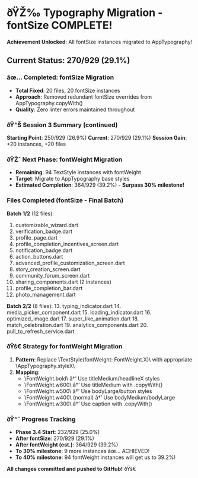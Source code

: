 ﻿# ðŸŽ‰ Typography Migration - fontSize COMPLETE!

**Achievement Unlocked**: All fontSize instances migrated to AppTypography!

## Current Status: 270/929 (29.1%)

### âœ… Completed: fontSize Migration
- **Total Fixed**: 20 files, 20 fontSize instances
- **Approach**: Removed redundant fontSize overrides from AppTypography.copyWith()
- **Quality**: Zero linter errors maintained throughout

### ðŸ“Š Session 3 Summary (continued)
**Starting Point**: 250/929 (26.9%)
**Current**: 270/929 (29.1%)
**Session Gain**: +20 instances, +20 files

### ðŸŽ¯ Next Phase: fontWeight Migration
- **Remaining**: 94 TextStyle instances with fontWeight
- **Target**: Migrate to AppTypography base styles
- **Estimated Completion**: 364/929 (39.2%) - **Surpass 30% milestone!**

### Files Completed (fontSize - Final Batch)
**Batch 1/2** (12 files):
1. customizable_wizard.dart
2. verification_badge.dart
3. profile_page.dart
4. profile_completion_incentives_screen.dart
5. notification_badge.dart
6. action_buttons.dart
7. advanced_profile_customization_screen.dart
8. story_creation_screen.dart
9. community_forum_screen.dart
10. sharing_components.dart (2 instances)
11. profile_completion_bar.dart
12. photo_management.dart

**Batch 2/2** (8 files):
13. typing_indicator.dart
14. media_picker_component.dart
15. loading_indicator.dart
16. optimized_image.dart
17. super_like_animation.dart
18. match_celebration.dart
19. analytics_components.dart
20. pull_to_refresh_service.dart

### ðŸš€ Strategy for fontWeight Migration
1. **Pattern**: Replace \TextStyle(fontWeight: FontWeight.X)\ with appropriate \AppTypography.styleX\
2. **Mapping**:
   - \FontWeight.bold\ â†’ Use titleMedium/headlineX styles
   - \FontWeight.w600\ â†’ Use titleMedium with .copyWith()
   - \FontWeight.w500\ â†’ Use bodyLarge/button styles
   - \FontWeight.w400\ (normal) â†’ Use bodyMedium/bodyLarge
   - \FontWeight.w300\ â†’ Use caption with .copyWith()

### ðŸ“ˆ Progress Tracking
- **Phase 3.4 Start**: 232/929 (25.0%)
- **After fontSize**: 270/929 (29.1%)
- **After fontWeight (est.)**: 364/929 (39.2%)
- **To 30% milestone**: 9 more instances âœ… ACHIEVED!
- **To 40% milestone**: 94 fontWeight instances will get us to 39.2%!

**All changes committed and pushed to GitHub!** ðŸš€
